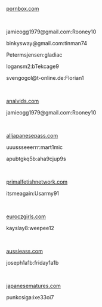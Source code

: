 <p><a href="pornbox.com">pornbox.com</a></p>
<br>
<p>jamieogg1979@gmail.com:Rooney10</p>
binkysway@gmail.com:tinman74</p>
Petermsjensen:gladiac</p>
logansm2:bTekcage9</p>
svengogol@t-online.de:Florian1</p>
<br>
<p><a href="analvids.com">analvids.com</a></p>
jamieogg1979@gmail.com:Rooney10</p>
 <br>
<p><a href="alljapanesepass.com">alljapanesepass.com</a></p>
uuussseeerrr:mart1mic</p>
apubtgkq5b:aha9cjup9s</p>
 <br>
<p><a href="pornbox.com">primalfetishnetwork.com</a></p>
itsmeagain:Usarmy91</p>
<br>
<p><a href="euroczgirls.com">euroczgirls.com</a></p>
kayslay8:weepee12</p>
<br>
<p><a href="japanesematures.com">aussieass.com</a></p>
joseph1a1b:friday1a1b</p>
<br>
<p><a href="pornbox.com">japanesematures.com</a></p>
punkcsiga:ixe33oi7</p>

